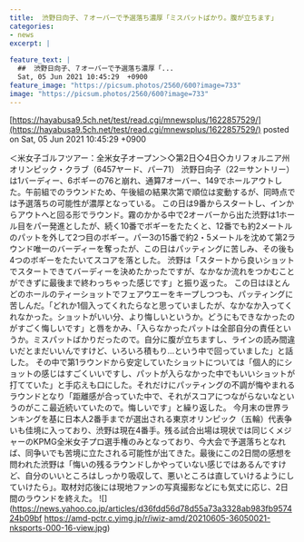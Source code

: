 ```yaml
---
title:  渋野日向子、７オーバーで予選落ち濃厚「ミスパットばかり。腹が立ちます」  
categories:
- news
excerpt: |
  
feature_text: |
  ##  渋野日向子、７オーバーで予選落ち濃厚「...
  Sat, 05 Jun 2021 10:45:29  +0900
feature_image: "https://picsum.photos/2560/600?image=733"
image: "https://picsum.photos/2560/600?image=733"
---
```


[https://hayabusa9.5ch.net/test/read.cgi/mnewsplus/1622857529/](https://hayabusa9.5ch.net/test/read.cgi/mnewsplus/1622857529/)
posted on Sat, 05 Jun 2021 10:45:29  +0900

<!--more-->

＜米女子ゴルフツアー：全米女子オープン＞◇第2日◇4日◇カリフォルニア州オリンピック・クラブ（6457ヤード、パー71） 渋野日向子（22＝サントリー）は1バーディー、6ボギーの76と崩れ、通算7オーバー、149でホールアウトした。午前組でのラウンドため、午後組の結果次第で順位は変動するが、同時点では予選落ちの可能性が濃厚となっている。 この日は9番からスタートし、インからアウトへと回る形でラウンド。霧のかかる中で2オーバーから出た渋野は1ホール目をパー発進としたが、続く10番でボギーをたたくと、12番でも約2メートルのパットを外して2つ目のボギー。パー3の15番で約2・5メートルを沈めて第2ラウンド唯一のバーディーを奪ったが、この日はパッティングに苦しみ、その後も4つのボギーをたたいてスコアを落とした。 渋野は「スタートから良いショットでスタートできてバーディーを決めたかったですが、なかなか流れをつかむことができずに最後まで終わっちゃった感じです」と振り返った。 この日はほとんどのホールのティーショットでフェアウエーをキープしつつも、パッティングに苦しんだ。「どれか1個入ってくれたらなと思っていましたが、なかなか入ってくれなかった。ショットがいい分、より悔しいというか。どうにもできなかったのがすごく悔しいです」と唇をかみ、「入らなかったパットは全部自分の責任というか。ミスパットばかりだったので。自分に腹が立ちますし、ラインの読み間違いだとまだいいんですけど、いろいろ積もり…という中で回っていました」と話した。 その中で第1ラウンドから安定していたショットについては「個人的にショットの感じはすごくいいですし、パットが入らなかった中でもいいショットが打てていた」と手応えも口にした。それだけにパッティングの不調が悔やまれるラウンドとなり「距離感が合っていた中で、それがスコアにつながらないなというのがここ最近続いていたので。悔しいです」と繰り返した。 今月末の世界ランキングを基に日本人2番手までが選出される東京オリンピック（五輪）代表争いも佳境に入っており、渋野は現在4番手。残る試合出場は現状では同じくメジャーのKPMG全米女子プロ選手権のみとなっており、今大会で予選落ちとなれば、同争いでも苦境に立たされる可能性が出てきた。最後にこの2日間の感想を問われた渋野は「悔いの残るラウンドしかやっていない感じではあるんですけど、自分のいいところはしっかり吸収して、悪いところは直していけるようにしていけたら」。取材対応後には現地ファンの写真撮影などにも気丈に応じ、2日間のラウンドを終えた。 ![](https://news.yahoo.co.jp/articles/d36fdd56d78d55a73a3328ab983fb957424b09bf https://amd-pctr.c.yimg.jp/r/iwiz-amd/20210605-36050021-nksports-000-16-view.jpg)
